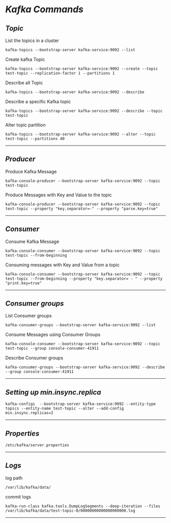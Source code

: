 # _Kafka Commands_

## _Topic_

List the topics in a cluster

```
kafka-topics --bootstrap-server kafka-service:9092 --list
```

Create kafka Topic

```
kafka-topics --bootstrap-server kafka-service:9092 --create --topic test-topic --replication-factor 1 --partitions 1
```

Describe all Topic

```
kafka-topics --bootstrap-server kafka-service:9092 --describe
```

Describe a specific Kafka topic

```
kafka-topics --bootstrap-server kafka-service:9092 --describe --topic test-topic
```

Alter topic partition

```
kafka-topics --bootstrap-server kafka-service:9092 --alter --topic test-topic --partitions 40
```

---

## _Producer_

Produce Kafka Message

```
kafka-console-producer --bootstrap-server kafka-service:9092 --topic test-topic
```

Produce Messages with Key and Value to the topic

```
kafka-console-producer --bootstrap-server kafka-service:9092 --topic test-topic --property "key.separator=-" --property "parse.key=true"
```

---

## _Consumer_

Consume Kafka Message

```
kafka-console-consumer --bootstrap-server kafka-service:9092 --topic test-topic --from-beginning
```

Consuming messages with Key and Value from a topic

```
kafka-console-consumer --bootstrap-server kafka-service:9092 --topic test-topic --from-beginning --property "key.separator= - " --property "print.key=true"
```

---

## _Consumer groups_

List Consumer groups

```
kafka-consumer-groups --bootstrap-server kafka-service:9092 --list
```

Consume Messages using Consumer Groups

```
kafka-console-consumer --bootstrap-server kafka-service:9092 --topic test-topic --group console-consumer-41911
```

Describe Consumer groups

```
kafka-consumer-groups --bootstrap-server kafka-service:9092 --describe --group console-consumer-41911
```

---

## _Setting up min.insync.replica_

```
kafka-configs  --bootstrap-server kafka-service:9092 --entity-type topics --entity-name test-topic --alter --add-config min.insync.replicas=2
```

---

## _Properties_

```
/etc/kafka/server.properties
```

---

## _Logs_

log path

```
/var/lib/kafka/data/
```

commit logs

```
kafka-run-class kafka.tools.DumpLogSegments --deep-iteration --files /var/lib/kafka/data/test-topic-0/00000000000000000000.log
```

---